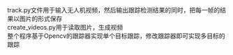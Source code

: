 track.py文件用于输入无人机视频，然后输出跟踪检测结果的同时，把每一帧的结果以图片的形式保存   
create_videos.py用于读取图片，生成视频   
整个程序基于Opencv的跟踪器实现单个目标跟踪，修改跟踪器即可实现多目标的跟踪
